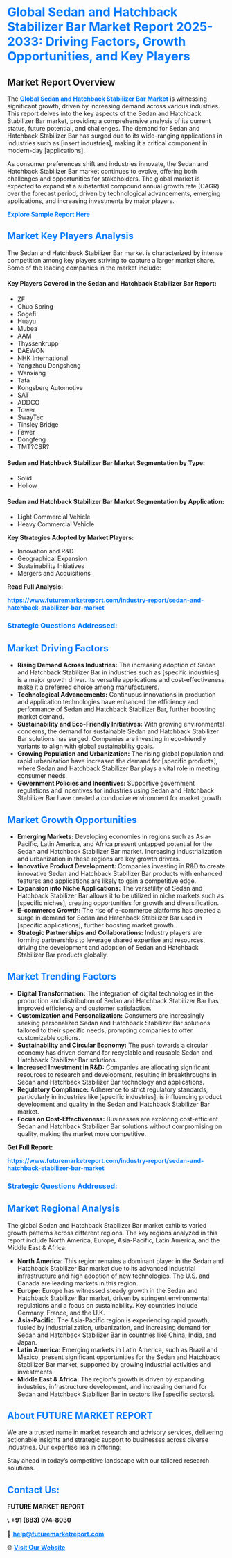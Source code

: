 <h1 style="color: #007BFF;">Global Sedan and Hatchback Stabilizer Bar Market Report 2025-2033: Driving Factors, Growth Opportunities, and Key Players</h1>

<section id="overview">
<h2>Market Report Overview</h2>
<p>The <a href="https://www.futuremarketreport.com/industry-report/sedan-and-hatchback-stabilizer-bar-market" style="color: #007BFF; text-decoration: none;"><strong>Global Sedan and Hatchback Stabilizer Bar Market</strong></a> is witnessing significant growth, driven by increasing demand across various industries. This report delves into the key aspects of the Sedan and Hatchback Stabilizer Bar market, providing a comprehensive analysis of its current status, future potential, and challenges. The demand for Sedan and Hatchback Stabilizer Bar has surged due to its wide-ranging applications in industries such as [insert industries], making it a critical component in modern-day [applications].</p>
<p>As consumer preferences shift and industries innovate, the Sedan and Hatchback Stabilizer Bar market continues to evolve, offering both challenges and opportunities for stakeholders. The global market is expected to expand at a substantial compound annual growth rate (CAGR) over the forecast period, driven by technological advancements, emerging applications, and increasing investments by major players.</p>
</section>

<section id="overview">
<p><a href="https://www.futuremarketreport.com/request-sample/reportId=36347" style="color: #007BFF; text-decoration: none;"><strong>Explore Sample Report Here</strong></a></p>
</section>

<section id="key-players">
<h2 style="color: #007BFF;">Market Key Players Analysis</h2>
<p>The Sedan and Hatchback Stabilizer Bar market is characterized by intense competition among key players striving to capture a larger market share. Some of the leading companies in the market include:</p>
<h4>Key Players Covered in the Sedan and Hatchback Stabilizer Bar Report:</h4>
<ul><li>ZF</li><li>Chuo Spring</li><li>Sogefi</li><li>Huayu</li><li>Mubea</li><li>AAM</li><li>Thyssenkrupp</li><li>DAEWON</li><li>NHK International</li><li>Yangzhou Dongsheng</li><li>Wanxiang</li><li>Tata</li><li>Kongsberg Automotive</li><li>SAT</li><li>ADDCO</li><li>Tower</li><li>SwayTec</li><li>Tinsley Bridge</li><li>Fawer</li><li>Dongfeng</li><li>TMT?CSR?</li></ul>
<h4>Sedan and Hatchback Stabilizer Bar Market Segmentation by Type:</h4>
<ul><li>Solid</li><li>Hollow</li></ul>

<h4>Sedan and Hatchback Stabilizer Bar Market Segmentation by Application:</h4>
<ul><li>Light Commercial Vehicle</li><li>Heavy Commercial Vehicle</li></ul>
<p><strong>Key Strategies Adopted by Market Players:</strong></p>
<ul>
<li>Innovation and R&D</li>
<li>Geographical Expansion</li>
<li>Sustainability Initiatives</li>
<li>Mergers and Acquisitions</li>
</ul>
</section>

<section>
<p><strong>Read Full Analysis: </strong></p><a href="https://www.futuremarketreport.com/industry-report/sedan-and-hatchback-stabilizer-bar-market" style="color: #007BFF; text-decoration: none;"><strong>https://www.futuremarketreport.com/industry-report/sedan-and-hatchback-stabilizer-bar-market</strong></a>
<h3 style="color: #007BFF;">Strategic Questions Addressed:</h3>
</section>

<section id="driving-factors">
<h2 style="color: #007BFF;">Market Driving Factors</h2>
<ul>
<li><strong>Rising Demand Across Industries:</strong> The increasing adoption of Sedan and Hatchback Stabilizer Bar in industries such as [specific industries] is a major growth driver. Its versatile applications and cost-effectiveness make it a preferred choice among manufacturers.</li>
<li><strong>Technological Advancements:</strong> Continuous innovations in production and application technologies have enhanced the efficiency and performance of Sedan and Hatchback Stabilizer Bar, further boosting market demand.</li>
<li><strong>Sustainability and Eco-Friendly Initiatives:</strong> With growing environmental concerns, the demand for sustainable Sedan and Hatchback Stabilizer Bar solutions has surged. Companies are investing in eco-friendly variants to align with global sustainability goals.</li>
<li><strong>Growing Population and Urbanization:</strong> The rising global population and rapid urbanization have increased the demand for [specific products], where Sedan and Hatchback Stabilizer Bar plays a vital role in meeting consumer needs.</li>
<li><strong>Government Policies and Incentives:</strong> Supportive government regulations and incentives for industries using Sedan and Hatchback Stabilizer Bar have created a conducive environment for market growth.</li>
</ul>
</section>

<section id="growth-opportunities">
<h2 style="color: #007BFF;">Market Growth Opportunities</h2>
<ul>
<li><strong>Emerging Markets:</strong> Developing economies in regions such as Asia-Pacific, Latin America, and Africa present untapped potential for the Sedan and Hatchback Stabilizer Bar market. Increasing industrialization and urbanization in these regions are key growth drivers.</li>
<li><strong>Innovative Product Development:</strong> Companies investing in R&D to create innovative Sedan and Hatchback Stabilizer Bar products with enhanced features and applications are likely to gain a competitive edge.</li>
<li><strong>Expansion into Niche Applications:</strong> The versatility of Sedan and Hatchback Stabilizer Bar allows it to be utilized in niche markets such as [specific niches], creating opportunities for growth and diversification.</li>
<li><strong>E-commerce Growth:</strong> The rise of e-commerce platforms has created a surge in demand for Sedan and Hatchback Stabilizer Bar used in [specific applications], further boosting market growth.</li>
<li><strong>Strategic Partnerships and Collaborations:</strong> Industry players are forming partnerships to leverage shared expertise and resources, driving the development and adoption of Sedan and Hatchback Stabilizer Bar products globally.</li>
</ul>
</section>

<section id="trending-factors">
<h2 style="color: #007BFF;">Market Trending Factors</h2>
<ul>
<li><strong>Digital Transformation:</strong> The integration of digital technologies in the production and distribution of Sedan and Hatchback Stabilizer Bar has improved efficiency and customer satisfaction.</li>
<li><strong>Customization and Personalization:</strong> Consumers are increasingly seeking personalized Sedan and Hatchback Stabilizer Bar solutions tailored to their specific needs, prompting companies to offer customizable options.</li>
<li><strong>Sustainability and Circular Economy:</strong> The push towards a circular economy has driven demand for recyclable and reusable Sedan and Hatchback Stabilizer Bar solutions.</li>
<li><strong>Increased Investment in R&D:</strong> Companies are allocating significant resources to research and development, resulting in breakthroughs in Sedan and Hatchback Stabilizer Bar technology and applications.</li>
<li><strong>Regulatory Compliance:</strong> Adherence to strict regulatory standards, particularly in industries like [specific industries], is influencing product development and quality in the Sedan and Hatchback Stabilizer Bar market.</li>
<li><strong>Focus on Cost-Effectiveness:</strong> Businesses are exploring cost-efficient Sedan and Hatchback Stabilizer Bar solutions without compromising on quality, making the market more competitive.</li>
</ul>
</section>

<section>
<p><strong>Get Full Report: </strong></p><a href="https://www.futuremarketreport.com/industry-report/sedan-and-hatchback-stabilizer-bar-market" style="color: #007BFF; text-decoration: none;"><strong>https://www.futuremarketreport.com/industry-report/sedan-and-hatchback-stabilizer-bar-market</strong></a>
<h3 style="color: #007BFF;">Strategic Questions Addressed:</h3>
</section>


<section id="regional-analysis">
<h2 style="color: #007BFF;">Market Regional Analysis</h2>
<p>The global Sedan and Hatchback Stabilizer Bar market exhibits varied growth patterns across different regions. The key regions analyzed in this report include North America, Europe, Asia-Pacific, Latin America, and the Middle East & Africa:</p>
<ul>
<li><strong>North America:</strong> This region remains a dominant player in the Sedan and Hatchback Stabilizer Bar market due to its advanced industrial infrastructure and high adoption of new technologies. The U.S. and Canada are leading markets in this region.</li>
<li><strong>Europe:</strong> Europe has witnessed steady growth in the Sedan and Hatchback Stabilizer Bar market, driven by stringent environmental regulations and a focus on sustainability. Key countries include Germany, France, and the U.K.</li>
<li><strong>Asia-Pacific:</strong> The Asia-Pacific region is experiencing rapid growth, fueled by industrialization, urbanization, and increasing demand for Sedan and Hatchback Stabilizer Bar in countries like China, India, and Japan.</li>
<li><strong>Latin America:</strong> Emerging markets in Latin America, such as Brazil and Mexico, present significant opportunities for the Sedan and Hatchback Stabilizer Bar market, supported by growing industrial activities and investments.</li>
<li><strong>Middle East & Africa:</strong> The region’s growth is driven by expanding industries, infrastructure development, and increasing demand for Sedan and Hatchback Stabilizer Bar in sectors like [specific sectors].</li>
</ul>
</section>

<footer>
<h2 style="color: #007BFF;">About FUTURE MARKET REPORT</h2>
<p>We are a trusted name in market research and advisory services, delivering actionable insights and strategic support to businesses across diverse industries. Our expertise lies in offering:</p>

<p>Stay ahead in today’s competitive landscape with our tailored research solutions.</p>

<h2 style="color: #007BFF;">Contact Us:</h2>
<p><strong>FUTURE MARKET REPORT</strong></p>
<p>📞 <strong>+91 (883) 074-8030</strong></p>
<p>📧 <strong><a href="mailto:help@futuremarketreport.com" style="color: #007BFF;">help@futuremarketreport.com</a></strong></p>
<p>🌐 <strong><a href="https://www.futuremarketreport.com/" style="color: #007BFF;">Visit Our Website</a></strong></p>
</footer>